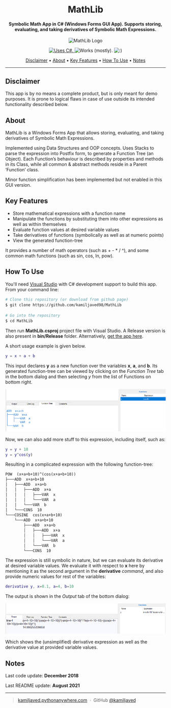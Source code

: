 
<h1 align="center">
  <br>
  MathLib
  <br>
</h1>

<h4 align="center">Symbolic Math App in C# (Windows Forms GUI 
App). Supports storing, evaluating, and taking derivatives of Symbolic Math Expressions.</h4>

<p></p>

<p align="center">
  <a>
    <img src="mlgui_ico.ico" alt="MathLib Logo" width="80" height="80">
  </a>
</p>

<p align="center">
	<a href="https://docs.microsoft.com/en-us/dotnet/csharp/">
		<img src="https://forthebadge.com/images/badges/made-with-c-sharp.svg" alt="Uses C#." title="Uses C#."/>
	</a>
  <a>
		<img src="https://forthebadge.com/images/badges/60-percent-of-the-time-works-every-time.svg" alt=" Works (mostly).">
  </a>
  <a>
		<img src="https://forthebadge.com/images/badges/built-with-love.svg" height="30px" alt=":)">
  </a>

</p>

<p align="center">
  <a href="#disclaimer">Disclaimer</a> •
  <a href="#about">About</a> •
  <a href="#key-features">Key Features</a> •
  <a href="#how-to-use">How To Use</a> •
  <a href="#notes">Notes</a>
</p>

<hr>

## Disclaimer

This app is by no means a complete product, but is only meant for demo purposes. It is prone to logical flaws in case of use outside its intended functionality described below.

## About

MathLib is a Windows Forms App that allows storing, evaluating, and taking derivatives of Symbolic Math Expressions.
<p>Implemented using Data Structures and OOP concepts. Uses Stacks to parse the expression into Postfix form, to generate a Function Tree (an Object). Each Function’s behaviour is 
described by properties and methods in its Class, while all common & abstract methods reside in a Parent ‘Function’ class.</p> 
Minor function simplification has been implemented but not enabled in this GUI version.

## Key Features

* Store mathematical expressions with a function name
* Manipulate the functions by substituting them into other expressions as well as within themselves
* Evaluate function values at desired variable values
* Take derivatives of functions (symbolically as well as at numeric points)
* View the generated function-tree
<p>It provides a number of math operators (such as + - * / ^), and some common math functions (such as sin, cos, ln, pow).</p>

## How To Use

You'll need [Visual Studio](https://visualstudio.microsoft.com/) with C# development support to build this app. From your command line:

```bash
# Clone this repository (or download from github page)
$ git clone https://github.com/kamiljaved98/MathLib

# Go into the repository
$ cd MathLib
```
Then run <b>MathLib.csproj</b> project file with Visual Studio. A Release version is also present in <b>bin/Release</b> folder. 
Alternatively, <a href="https://github.com/kamiljaved98/MathLib/raw/master/bin/Release/MathLib.exe"> get the app here</a>.
<p>A short usage example is given below. </p>

```m
y = x + a + b
```

This input declares <b>y</b> as a new function over the variables <b>x</b>, <b>a</b>, and <b>b</b>. Its generated function-tree can be viewed by clicking on the <i>Function Tree</i> tab in the bottom dialog and then selecting <i>y</i> from the list of Functions on bottom right.

  <a>
		<img src="misc/demoscr1.png" alt="Demo Image 1.">
  </a>

Now, we can also add more stuff to this expression, including itself, such as:

```m
y = y + 10
y = y^cos(y)
```

Resulting in a complicated expression with the following function-tree:

```
POW  (x+a+b+10)^(cos(x+a+b+10))
├───ADD  x+a+b+10
│   ├───ADD  x+a+b
│   │   ├───ADD  x+a
│   │   │   ├───VAR  x
│   │   │   └───VAR  a
│   │   └───VAR  b
│   └───CONS  10
└───COSINE  cos(x+a+b+10)
    └───ADD  x+a+b+10
        ├───ADD  x+a+b
        │   ├───ADD  x+a
        │   │   ├───VAR  x
        │   │   └───VAR  a
        │   └───VAR  b
        └───CONS  10
```

The expression is still symbolic in nature, but we can evaluate its derivative at desired variable values. We evaluate it with respect to <b>x</b> here by mentioning it as the second argument in the <b>derivative</b> <i>command</i>, and also provide numeric values for rest of the variables:

```m
derivative y, x=0.1, a=4, b=10
```

The output is shown in the <i>Output</i> tab of the bottom dialog:

  <a>
		<img src="misc/demoscr2.png" alt="Demo Image 2.">
  </a>

Which shows the (unsimplified) derivative expression as well as the derivative value at provided variable values.

## Notes

<p>Last code update: <b>December 2018</b></p>
<p>Last README update: <b>August 2021</b></P>


---

> [kamiljaved.pythonanywhere.com](https://kamiljaved.pythonanywhere.com/) &nbsp;&middot;&nbsp;
> GitHub [@kamiljaved](https://github.com/kamiljaved)
